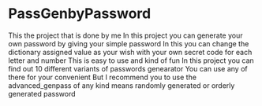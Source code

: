 # PassGenbyPassword

This the project that is done by me 
In this project you can generate your own password by giving your simple password 
In this you can change the dictionary assigned value as your wish with your own secret code for each letter and number
This is easy to use and kind of fun 
In this project you can find out 10 different variants of passwords genearator 
You can use any of there for your convenient 
But I recommend you to use the advanced_genpass of any kind means randomly generated or orderly generated password 
